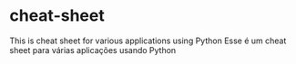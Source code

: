 # cheat-sheet
󠁧󠁢󠁥This is cheat sheet for various applications using Python
Esse é um cheat sheet para várias aplicações usando Python
